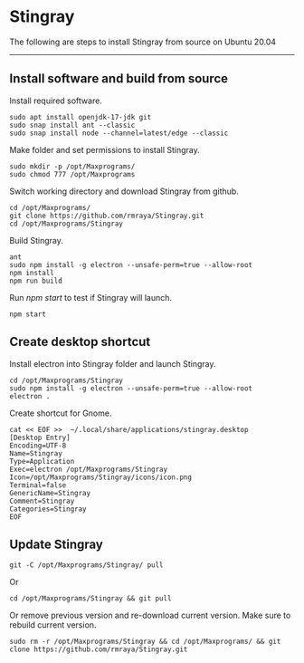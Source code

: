 # Stingray
The following are steps to install Stingray from source on Ubuntu 20.04

---

## Install software and build from source
Install required software.
```
sudo apt install openjdk-17-jdk git
sudo snap install ant --classic
sudo snap install node --channel=latest/edge --classic
```
Make folder and set permissions to install Stingray.
```
sudo mkdir -p /opt/Maxprograms/
sudo chmod 777 /opt/Maxprograms
```
Switch working directory and download Stingray from github.
```
cd /opt/Maxprograms/
git clone https://github.com/rmraya/Stingray.git
cd /opt/Maxprograms/Stingray
```
Build Stingray.
```
ant
sudo npm install -g electron --unsafe-perm=true --allow-root
npm install
npm run build
```
Run *npm start* to test if Stingray will launch.
```
npm start
```
## Create desktop shortcut
Install electron into Stingray folder and launch Stingray.
```
cd /opt/Maxprograms/Stingray
sudo npm install -g electron --unsafe-perm=true --allow-root
electron .
```
Create shortcut for Gnome.
```
cat << EOF >>  ~/.local/share/applications/stingray.desktop
[Desktop Entry]
Encoding=UTF-8
Name=Stingray
Type=Application
Exec=electron /opt/Maxprograms/Stingray
Icon=/opt/Maxprograms/Stingray/icons/icon.png
Terminal=false
GenericName=Stingray
Comment=Stingray
Categories=Stingray
EOF
```

## Update Stingray
```
git -C /opt/Maxprograms/Stingray/ pull
```
Or
```
cd /opt/Maxprograms/Stingray && git pull
```
Or remove previous version and re-download current version. Make sure to rebuild current version.
```
sudo rm -r /opt/Maxprograms/Stingray && cd /opt/Maxprograms/ && git clone https://github.com/rmraya/Stingray.git
```
